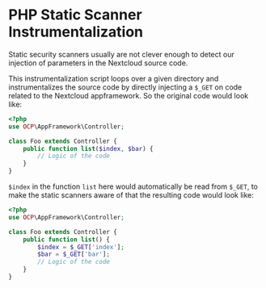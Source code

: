 # PHP Static Scanner Instrumentalization

Static security scanners usually are not clever enough to detect our injection of parameters in the Nextcloud source code.

This instrumentalization script loops over a given directory and instrumentalizes the source code by directly injecting
a `$_GET` on code related to the Nextcloud appframework. So the original code would look like:

```php
<?php
use OCP\AppFramework\Controller;

class Foo extends Controller {
    public function list($index, $bar) {
        // Logic of the code
    }
}
```

`$index` in the function `list` here would automatically be read from `$_GET`, to make the static scanners aware of that
the resulting code would look like:

```php
<?php
use OCP\AppFramework\Controller;

class Foo extends Controller {
    public function list() {
        $index = $_GET['index'];
        $bar = $_GET['bar'];
        // Logic of the code
    }
}
```
